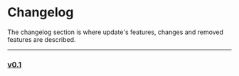 # Changelog
The changelog section is where update's features, changes and removed features are described.


---


### [v0.1](v0.1.md)